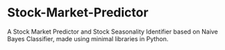# Stock-Market-Predictor
A Stock Market Predictor and Stock Seasonality Identifier based on Naive Bayes Classifier, made using minimal libraries in Python.
